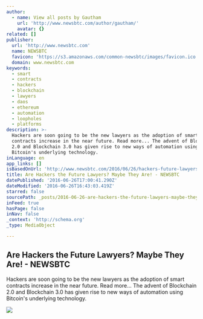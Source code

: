 ```yaml
---
author:
  - name: View all posts by Gautham
    url: 'http://www.newsbtc.com/author/gautham/'
    avatar: {}
related: []
publisher:
  url: 'http://www.newsbtc.com'
  name: NEWSBTC
  favicon: 'https://s3.amazonaws.com/common-newsbtc/images/favicon.ico'
  domain: www.newsbtc.com
keywords:
  - smart
  - contracts
  - hackers
  - blockchain
  - lawyers
  - daos
  - ethereum
  - automation
  - loopholes
  - platforms
description: >-
  Hackers are soon going to be the new lawyers as the adoption of smart
  contracts increase in the near future. Read more... The advent of Blockchain
  2.0 and Blockchain 3.0 has given rise to new ways of automation using
  Bitcoin's underlying technology.
inLanguage: en
app_links: []
isBasedOnUrl: 'http://www.newsbtc.com/2016/06/26/hackers-future-lawyers-maybe/'
title: Are Hackers the Future Lawyers? Maybe They Are! - NEWSBTC
datePublished: '2016-06-26T17:00:41.290Z'
dateModified: '2016-06-26T16:43:03.419Z'
starred: false
sourcePath: _posts/2016-06-26-are-hackers-the-future-lawyers-maybe-they-are-newsbtc.md
inFeed: true
hasPage: false
inNav: false
_context: 'http://schema.org'
_type: MediaObject

---
```

<article style=""><h1>Are Hackers the Future Lawyers? Maybe They Are! - NEWSBTC</h1><p>Hackers are soon going to be the new lawyers as the adoption of smart contracts increase in the near future. Read more... The advent of Blockchain 2.0 and Blockchain 3.0 has given rise to new ways of automation using Bitcoin's underlying technology.</p><img src="http://s3.amazonaws.com/main-newsbtc-images/2015/09/30110001/bitcoin-hacking.-Hacker-illustration.-Newsbtc-Bitcoin-news.png" /></article>